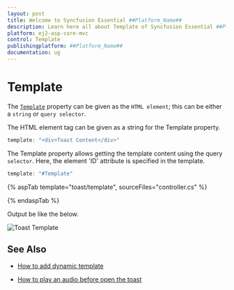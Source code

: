 ```yaml
---
layout: post
title: Welcome to Syncfusion Essential ##Platform_Name##
description: Learn here all about Template of Syncfusion Essential ##Platform_Name## widgets based on HTML5 and jQuery.
platform: ej2-asp-core-mvc
control: Template
publishingplatform: ##Platform_Name##
documentation: ug
---
```



# Template

The [`Template`](https://help.syncfusion.com/cr/aspnetcore-js2/Syncfusion.EJ2.Notifications.Toast.html#Syncfusion_EJ2_Notifications_Toast_Template) property can be given as the `HTML element`; this can be either a `string` or `query selector`.

The HTML element tag can be given as a string for the Template property.

```typescript
template: "<div>Toast Content</div>"

```

The Template property allows getting the template content using the query `selector`. Here, the element 'ID' attribute is specified in the template.

```typescript
template: "#Template"

```

{% aspTab template="toast/template", sourceFiles="controller.cs" %}

{% endaspTab %}

Output be like the below.

![Toast Template](./images/toast-temp.PNG)

## See Also

* [How to add dynamic template](./how-to/add-dynamic-template/)

* [How to play an audio before open the toast](./how-to/play-an-audio-before-open-the-toast/)